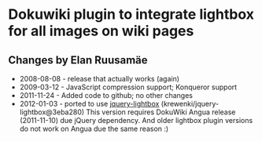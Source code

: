 Dokuwiki plugin to integrate lightbox for all images on wiki pages
==================================================================

Changes by Elan Ruusamäe
------------------------

- 2008-08-08 - release that actually works (again)
- 2009-03-12 - JavaScript compression support; Konqueror support
- 2011-11-24 - Added code to github; no other changes
- 2012-01-03 - ported to use [jquery-lightbox](http://krewenki.github.com/jquery-lightbox) (krewenki/jquery-lightbox@3eba280)
             This version requires DokuWiki Angua release (2011-11-10) due jQuery dependency.
             And older lightbox plugin versions do not work on Angua due the same reason :)
